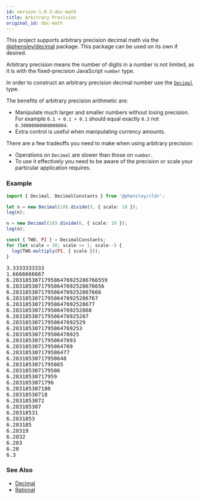```yaml
---
id: version-1.0.3-doc-math
title: Arbitrary Precision
original_id: doc-math
---
```


This project supports arbitrary precision decimal math via the [@phensley/decimal](https://www.npmjs.com/package/@phensley/decimal) package. This package can be used on its own if desired.

Arbitrary precision means the number of digits in a number is not limited, as it is with the fixed-precision JavaScript `number` type.

In order to construct an arbitrary precision decimal number use the [`Decimal`](api-decimal.html) type.

The benefits of arbitrary precision arithmetic are:
 * Manipulate much larger and smaller numbers without losing precision. For example `0.1 + 0.1 + 0.1` should equal exactly `0.3` not `0.30000000000000004`.
 * Extra control is useful when manipulating currency amounts.

There are a few tradeoffs you need to make when using arbitrary precision:
 * Operations on `Decimal` are slower than those on `number`.
 * To use it effectively you need to be aware of the precision or scale your particular application requires.

### Example

```typescript
import { Decimal, DecimalConstants } from '@phensley/cldr';

let n = new Decimal(10).divide(3, { scale: 10 });
log(n);

n = new Decimal(10).divide(6, { scale: 10 });
log(n);

const { TWO, PI } = DecimalConstants;
for (let scale = 30; scale >= 1; scale--) {
  log(TWO.multiply(PI, { scale }));
}
```
<pre class="output">
3.3333333333
1.6666666667
6.283185307179586476925286766559
6.28318530717958647692528676656
6.2831853071795864769252867666
6.283185307179586476925286767
6.28318530717958647692528677
6.2831853071795864769252868
6.283185307179586476925287
6.28318530717958647692529
6.2831853071795864769253
6.283185307179586476925
6.28318530717958647693
6.2831853071795864769
6.283185307179586477
6.28318530717958648
6.2831853071795865
6.283185307179586
6.28318530717959
6.2831853071796
6.283185307180
6.28318530718
6.2831853072
6.283185307
6.28318531
6.2831853
6.283185
6.28319
6.2832
6.283
6.28
6.3
</pre>


### See Also
  - [Decimal](api-decimal.html)
  - [Rational](api-rational.html)
